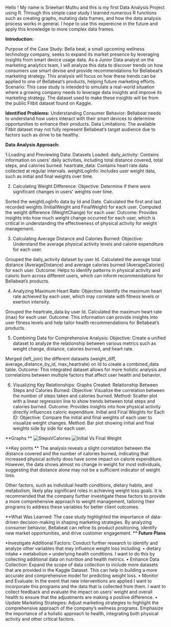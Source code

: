 Hello ! My name is Srieehari Muthu and this is my first Data Analysis Project using R. Through this simple case study I learned numerous R functions such as creating graphs, mutating data frames, and how the data analysis process works in general. I hope to use this expereicne in the future and apply this knowledge to more complex data frames. 

**Introduction:**

Purpose of the Case Study: Bella beat, a small upcoming wellness technology company, seeks to expand its market presence by leveraging insights from smart device usage data. As a Junior Data analyst on the marketing analytics team, I will analyze this data to discover trends on how consumers use smart devise and provide recommendations for Bellabeat’s marketing strategy.  This analysis will focus on how these trends can be applied to one of Bellabeat’s products, helping future marketing efforts.
Scenario: This case study is intended to simulate a real-world situation where a growing company needs to leverage data insights and improve its marketing strategy. The dataset used to make these insights will be from the public Fitbit dataset found on Kaggle. 

**Identified Problems:**
Understanding Consumer Behavior: Bellabeat needs to understand how users interact with their smart devices to determine opportunities to enhance their products.
Data Limitations: The available Fitbit dataset may not fully represent Bellabeat’s target audience due to factors such as drive to be healthy.


**Data Analysis Approach:**

1.Loading and Previewing Data:
Datasets Loaded:
daily_activity: Contains information on users' daily activities, including total distance covered, total steps, and calories burned.
heartrate_data: Contains heart rate data collected at regular intervals.
weightLogInfo: Includes user weight data, such as initial and final weights over time.

2. Calculating Weight Difference:
Objective: Determine if there were significant changes in users' weights over time.


Sorted the weightLogInfo data by Id and Date.
Calculated the first and last recorded weights (InitialWeight and FinalWeight) for each user.
Computed the weight difference (WeightChange) for each user.
Outcome: Provides insights into how much weight change occurred for each user, which is critical in understanding the effectiveness of physical activity for weight management.

3. Calculating Average Distance and Calories Burned:
Objective: Understand the average physical activity levels and calorie expenditure for each user.


Grouped the daily_activity dataset by user Id.
Calculated the average total distance (AverageDistance) and average calories burned (AverageCalories) for each user.
Outcome: Helps to identify patterns in physical activity and caloric burn across different users, which can inform recommendations for Bellabeat’s products.

4. Analyzing Maximum Heart Rate:
Objective: Identify the maximum heart rate achieved by each user, which may correlate with fitness levels or exertion intensity.


Grouped the heartrate_data by user Id.
Calculated the maximum heart rate (max) for each user.
Outcome: This information can provide insights into user fitness levels and help tailor health recommendations for Bellabeat’s products.

5. Combining Data for Comprehensive Analysis:
Objective: Create a unified dataset to analyze the relationship between various metrics such as weight change, distance, calories burned, and heart rate.


Merged (left_join) the different datasets (weight_diff, average_distance_by_id, max_heartrate) on Id to create a combined_data table.
Outcome: This integrated dataset allows for more holistic analysis and correlations between multiple factors that affect user health and behavior.

6. Visualizing Key Relationships:
Graphs Created:
Relationship Between Steps and Calories Burned:
Objective: Visualize the correlation between the number of steps taken and calories burned.
Method: Scatter plot with a linear regression line to show trends between total steps and calories burned.
Outcome: Provides insights into how physical activity directly influences caloric expenditure.
Initial and Final Weights for Each ID:
Objective: Compare the initial and final weights of each user to visualize weight changes.
Method: Bar plot showing initial and final weights side by side for each user.




**Graphs **
![StepsVCalories](https://github.com/user-attachments/assets/5a8123c7-d8ff-494e-96d6-1ff61adc9a34)
![Initial Vs Final Weight](https://github.com/user-attachments/assets/da80561b-93c8-4e13-b1ff-9d86630f8fcd)

**Key points **
The analysis reveals a slight correlation between the distance covered and the number of calories burned, indicating that increased physical activity does have some impact on calorie expenditure. However, the data shows almost no change in weight for most individuals, suggesting that distance alone may not be a sufficient indicator of weight loss. 

Other factors, such as individual health conditions, dietary habits, and metabolism, likely play significant roles in achieving weight loss goals. It is recommended that the company further investigate these factors to provide a more comprehensive approach to weight management, tailoring their programs to address these variables for better client outcomes.



**What Was Learned: The case study highlighted the importance of data-driven decision-making in shaping marketing strategies. By analyzing consumer behavior, Bellabeat can refine its product positioning, identify new market opportunities, and drive customer engagement.
**
**Future Plans**

 •Investigate Additional Factors: Conduct further research to identify and analyze other variables that may influence weight loss including:
•	dietary intake
•	metabolism
•	underlying health conditions. 
I want to do this by collecting additional data on nutrition and health metrics.
•  Enhance Data Collection: Expand the scope of data collection to include more datasets that are provided in the Kaggle Dataset. This can help in building a more accurate and comprehensive model for predicting weight loss.
•  Monitor and Evaluate: In the event that new interventions are applied I want to incorporate this programs and the data that is collected from them. I want to collect feedback and evaluate the impact on users’ weight and overall health to ensure that the adjustments are making a positive difference.
•  Update Marketing Strategies: Adjust marketing strategies to highlight the comprehensive approach of the company’s wellness programs. Emphasize the importance of a holistic approach to health, integrating both physical activity and other critical factors.

